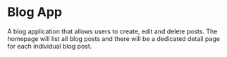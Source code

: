 # Blog App

A blog application that allows users to create, edit and delete posts. The homepage will list all blog posts and there will be a dedicated detail page for each individual blog post.